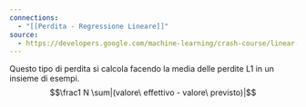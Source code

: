 ```yaml
---
connections:
  - "[[Perdita - Regressione Lineare]]"
source:
  - https://developers.google.com/machine-learning/crash-course/linear-regression/loss?hl=it
---
```

Questo tipo di perdita si calcola facendo la media delle perdite L1 in un insieme di esempi.
$$\frac1 N \sum|(valore\ effettivo - valore\ previsto)|$$